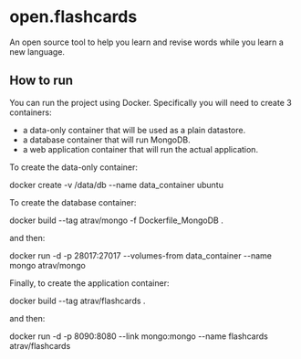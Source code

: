 # open.flashcards
An open source tool to help you learn and revise words while you learn a new language.

## How to run

You can run the project using Docker. Specifically you will need to create 3 containers:

* a data-only container that will be used as a plain datastore.
* a database container that will run MongoDB.
* a web application container that will run the actual application.

To create the data-only container:

docker create -v /data/db --name data_container ubuntu

To create the database container:

docker build --tag atrav/mongo -f Dockerfile_MongoDB .

and then:

docker run -d -p 28017:27017 --volumes-from data_container --name mongo atrav/mongo

Finally, to create the application container:

docker build --tag atrav/flashcards .

and then:

docker run -d -p 8090:8080 --link mongo:mongo --name flashcards atrav/flashcards 
